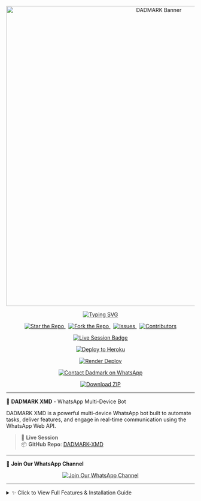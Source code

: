 <p align="center">
  <img src="https://files.catbox.moe/u0lxcx.jpg" alt="DADMARK Banner" width="800"/>
</p>

<p align="center">
  <a href="https://github.com/dadmarkmd/DADMARK-XMD">
    <img src="https://svg.demolab.com?font=Black+Ops+One&size=50&pause=1000&color=DAA520&center=true&width=910&height=100&lines=DADMARK XMD +MAKE; ⭐ STAR & FORK + BY DADMARK XMD" alt="Typing SVG" />
  </a>
</p>

<!-- GitHub Buttons -->
<p align="center">
  <a href="https://github.com/dadmarkmd/DADMARK-XMD/stargazers">
    <img src="https://img.shields.io/github/stars/dadmarkmd/DADMARK-XMD?style=social" alt="Star the Repo" />
  </a>
  &nbsp;
  <a href="https://github.com/dadmarkmd/DADMARK-XMD/fork">
    <img src="https://img.shields.io/github/forks/dadmarkmd/DADMARK-XMD?style=social" alt="Fork the Repo" />
  </a>
  &nbsp;
  <a href="https://github.com/dadmarkmd/DADMARK-XMD/issues">
    <img src="https://img.shields.io/github/issues/dadmarkmd/DADMARK-XMD?color=orange&style=flat-square" alt="Issues" />
  </a>
  &nbsp;
  <a href="https://github.com/dadmarkmd/DADMARK-XMD/graphs/contributors">
    <img src="https://img.shields.io/github/contributors/dadmarkmd/DADMARK-XMD?color=blueviolet&style=flat-square" alt="Contributors" />
  </a>
</p>

<!-- 1. Live Session -->
<p align="center">
  <a href="https://dadmark-xmd-v1-z9s7.onrender.com/">
    <img src="https://img.shields.io/badge/LIVE_SESSION-RUNNING-blueviolet?style=for-the-badge&logo=render" alt="Live Session Badge" />
  </a>
</p>

<!-- 2. Heroku Deployment -->
<p align="center">
  <a href="https://heroku.com/deploy?template=https://github.com/dadmarkmd/DADMARK-XMD">
    <img src="https://www.herokucdn.com/deploy/button.svg" alt="Deploy to Heroku" />
  </a>
</p>

<!-- 3. Render Deployment -->
<p align="center">
  <a href="https://render.com/">
    <img src="https://img.shields.io/badge/RENDER_DEPLOY-CLICK_HERE-purple?style=for-the-badge&logo=render" alt="Render Deploy" />
  </a>
</p>

<!-- 4. WhatsApp Contact -->
<p align="center">
  <a href="https://wa.me/254714342128">
    <img src="https://img.shields.io/badge/CONTACT_DADMARK-ON_WHATSAPP-25D366?style=for-the-badge&logo=whatsapp" alt="Contact Dadmark on WhatsApp" />
  </a>
</p>

<!-- 5. ZIP Download -->
<p align="center">
  <a href="https://github.com/dadmarkmd/DADMARK-XMD/archive/refs/heads/main.zip">
    <img src="https://img.shields.io/badge/DOWNLOAD-DADMARK_XMD.ZIP-brightgreen?style=for-the-badge&logo=github" alt="Download ZIP" />
  </a>
</p>

---

🚀 **DADMARK XMD** - WhatsApp Multi-Device Bot

DADMARK XMD is a powerful multi-device WhatsApp bot built to automate tasks, deliver features, and engage in real-time communication using the WhatsApp Web API.

> 🔗 **Live Session**  
> 📦 **GitHub Repo**: [DADMARK-XMD](https://github.com/dadmarkmd/DADMARK-XMD)

---

📲 **Join Our WhatsApp Channel**

<p align="center">
  <a href="https://whatsapp.com/channel/0029Vb5Ydyb3LdQdiihg9A19">
    <img title="Join Our WhatsApp Channel" src="https://img.shields.io/badge/Join_WhatsApp_Channel-Click_Here-green?style=for-the-badge&logo=whatsapp" />
  </a>
</p>

---

<details>
  <summary>✨ Click to View Full Features & Installation Guide</summary>

### ✨ Features

✅ Multi-device WhatsApp support  
✅ QR Code login system  
✅ Customizable bot commands  
✅ Media handling (images, videos, stickers)  
✅ Admin-only features  
✅ Group and private chat support  
✅ Easy to deploy on platforms like Render, Heroku, or VPS  
✅ Docker support  

---

### ⚙️ Installation

To set up DADMARK XMD locally:

```bash
# Clone the repository
git clone https://github.com/dadmarkmd/DADMARK-XMD.git

# Navigate into the project folder
cd DADMARK-XMD

# Install dependencies
npm install

# Start the bot
npm start


---

🐳 Docker Support

You can also run DADMARK XMD using Docker:

# Build Docker image
docker build -t dadmark-xmd .

# Run the container
docker run -it dadmark-xmd

> Docker Support Maintained by:
📞 dadmark — +254714342128




---

🤝 Contributors

Big thanks to everyone involved:

@dadmarkmd – Project lead, core developer, and maintainer

@caseyrhodes – Contributor and support



---

🧩 License

This project is licensed under the MIT License.


---

🧠 Credits

Built and maintained by Dadmark XMD — contributions, stars, and forks are welcome!

</details>
